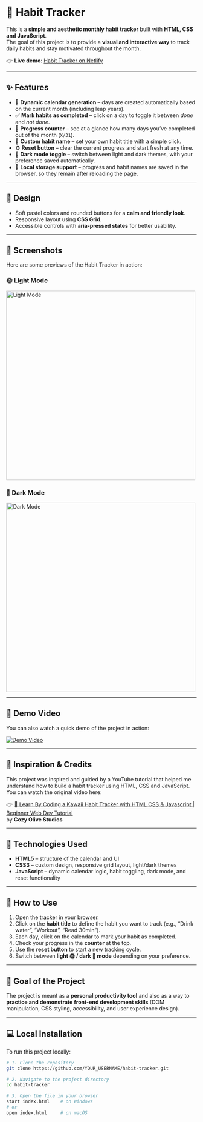 # 🌸 Habit Tracker

This is a **simple and aesthetic monthly habit tracker** built with **HTML, CSS and JavaScript**.  
The goal of this project is to provide a **visual and interactive way** to track daily habits and stay motivated throughout the month.  

👉 **Live demo**: [Habit Tracker on Netlify](https://trackerhabits.netlify.app/)  

---

## ✨ Features

- 📅 **Dynamic calendar generation** – days are created automatically based on the current month (including leap years).  
- ✅ **Mark habits as completed** – click on a day to toggle it between *done* and *not done*.  
- 🔢 **Progress counter** – see at a glance how many days you’ve completed out of the month (`X/31`).  
- 🌸 **Custom habit name** – set your own habit title with a simple click.  
- ♻️ **Reset button** – clear the current progress and start fresh at any time.  
- 🌙 **Dark mode toggle** – switch between light and dark themes, with your preference saved automatically.  
- 💾 **Local storage support** – progress and habit names are saved in the browser, so they remain after reloading the page.  

---

## 🎨 Design

- Soft pastel colors and rounded buttons for a **calm and friendly look**.  
- Responsive layout using **CSS Grid**.  
- Accessible controls with **aria-pressed states** for better usability.  

---

## 📸 Screenshots

Here are some previews of the Habit Tracker in action:  

### 🌞 Light Mode
<img alt="Light Mode" src="https://github.com/user-attachments/assets/11c716d4-e388-4fda-b785-bcd19df520a6" width="500">

### 🌙 Dark Mode
<img alt="Dark Mode"  src="https://github.com/user-attachments/assets/57c16d31-fa31-45cc-9d56-5e8c1b9c6d47" width="500">

---

## 🎥 Demo Video

You can also watch a quick demo of the project in action:  

[![Demo Video](https://github.com/user-attachments/assets/11c716d4-e388-4fda-b785-bcd19df520a6)](https://github.com/SanaaB15/Tracker-Habit/blob/main/Enregistrement%202025-08-31%20212031%20(1).mp4)

---

## 🙌 Inspiration & Credits

This project was inspired and guided by a YouTube tutorial that helped me understand how to build a habit tracker using HTML, CSS and JavaScript.  
You can watch the original video here:  

👉 [🌸 Learn By Coding a Kawaii Habit Tracker with HTML CSS & Javascript | Beginner Web Dev Tutorial](https://youtu.be/-OcVVgDLI3U?si=qDzZFLLVFwqXOTSJ)  
by **Cozy Olive Studios**  

---

## 🚀 Technologies Used

- **HTML5** – structure of the calendar and UI  
- **CSS3** – custom design, responsive grid layout, light/dark themes  
- **JavaScript** – dynamic calendar logic, habit toggling, dark mode, and reset functionality  

---

## 📖 How to Use

1. Open the tracker in your browser.  
2. Click on the **habit title** to define the habit you want to track (e.g., “Drink water”, “Workout”, “Read 30min”).  
3. Each day, click on the calendar to mark your habit as completed.  
4. Check your progress in the **counter** at the top.  
5. Use the **reset button** to start a new tracking cycle.  
6. Switch between **light 🌞 / dark 🌙 mode** depending on your preference.  

---

## 🎯 Goal of the Project

The project is meant as a **personal productivity tool** and also as a way to **practice and demonstrate front-end development skills** (DOM manipulation, CSS styling, accessibility, and user experience design).  

---

## 💻 Local Installation

To run this project locally:  

```bash
# 1. Clone the repository
git clone https://github.com/YOUR_USERNAME/habit-tracker.git

# 2. Navigate to the project directory
cd habit-tracker

# 3. Open the file in your browser
start index.html    # on Windows
# or
open index.html     # on macOS
